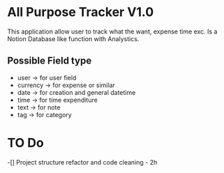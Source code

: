 # All Purpose Tracker V1.0
This application allow user to track what the want, expense time exc.
Is a Notion Database like function with Analystics.

## Possible Field type
- user -> for user field
- currency -> for expense or similar
- date -> for creation and general datetime
- time -> for time expenditure
- text -> for note
- tag -> for category

# TO Do 
-[] Project structure refactor and code cleaning - 2h




